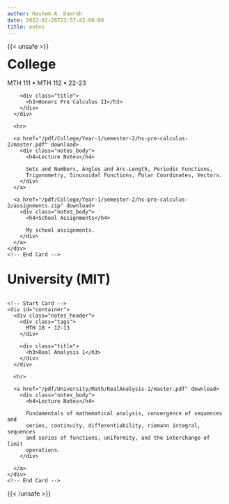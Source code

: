 ```yaml
---
author: Hashem A. Damrah
date: 2022-02-26T23:57:43-08:00
title: notes
---
```


{{< unsafe >}}

<link rel="stylesheet" href="/css/main.css" type="text/css">
<link rel="stylesheet" href="/css/card.css" type="text/css">

<body>
  <div style="font-size: 30px"><b>College</b></div>

  <br>

  <main id="grid">
    <!-- Start Card -->
    <div id="container">
      <div class="notes_header">
        <div class="tags">
          MTH 111 • MTH 112 • 22-23 
        </div>

        <div class="title">
          <h3>Honors Pre Calculus II</h3>
        </div>
      </div>

      <hr>

      <a href="/pdf/College/Year-1/semester-2/hs-pre-calculus-2/master.pdf" download>
        <div class="notes_body">
          <h4>Lecture Notes</h4>

          Sets and Numbers, Angles and Arc-Length, Periodic Functions,
          Trigonometry, Sinusoidal Functions, Polar Coordinates, Vectors.
        </div>
      </a>

      <a href="/pdf/College/Year-1/semester-2/hs-pre-calculus-2/assignments.zip" download>
        <div class="notes_body">
          <h4>School Assignments</h4>

          My school assignments.
        </div>
      </a>
    </div>
    <!-- End Card -->

  </main>

  <br>

  <div style="font-size: 30px"><b>University (MIT)</b></div>

  <br>

  <main id="grid">

    <!-- Start Card -->
    <div id="container">
      <div class="notes_header">
        <div class="tags">
          MTH 18 • 12-13
        </div>

        <div class="title">
          <h3>Real Analysis 1</h3>
        </div>
      </div>

      <hr>

      <a href="/pdf/University/Math/RealAnalysis-1/master.pdf" download>
        <div class="notes_body">
          <h4>Lecture Notes</h4>

          Fundamentals of mathematical analysis, convergence of sequences and
          series, continuity, differentiability, riemann integral, sequences
          and series of functions, uniformity, and the interchange of limit
          operations.
        </div>

      </a>
    </div>
    <!-- End Card -->

  </main>
</body>
</html>
<!-- partial -->
{{< /unsafe >}}
